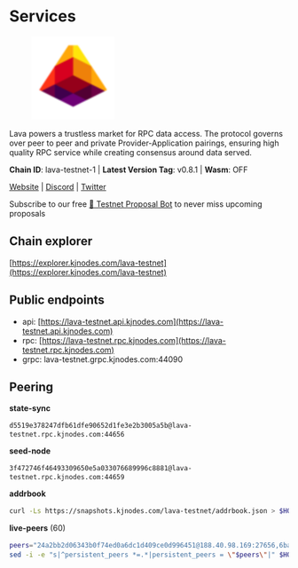 # Services

<figure><img src="https://raw.githubusercontent.com/kj89/cosmos-images/main/logos/lava.png" width="150" alt=""><figcaption></figcaption></figure>

Lava powers a trustless market for RPC data access. The protocol  governs over peer to peer and private Provider-Application pairings,  ensuring high quality RPC service while creating consensus around data served.

**Chain ID**: lava-testnet-1 | **Latest Version Tag**: v0.8.1 | **Wasm**: OFF

[Website](https://lavanet.xyz) | [Discord](https://discord.com/invite/Tbk5NxTCdA) | [Twitter](https://twitter.com/lavanetxyz)



Subscribe to our free [🤖 Testnet Proposal Bot](https://t.me/kjnodes_testnet_proposal_bot) to never miss upcoming proposals


## Chain explorer
[https://explorer.kjnodes.com/lava-testnet](https://explorer.kjnodes.com/lava-testnet)

## Public endpoints

* api: [https://lava-testnet.api.kjnodes.com](https://lava-testnet.api.kjnodes.com)
* rpc: [https://lava-testnet.rpc.kjnodes.com](https://lava-testnet.rpc.kjnodes.com)
* grpc: lava-testnet.grpc.kjnodes.com:44090

## Peering

**state-sync**

```text
d5519e378247dfb61dfe90652d1fe3e2b3005a5b@lava-testnet.rpc.kjnodes.com:44656
```

**seed-node**

```text
3f472746f46493309650e5a033076689996c8881@lava-testnet.rpc.kjnodes.com:44659
```

**addrbook**
```bash
curl -Ls https://snapshots.kjnodes.com/lava-testnet/addrbook.json > $HOME/.lava/config/addrbook.json
```

**live-peers** (60)
```bash
peers="24a2bb2d06343b0f74ed0a6dc1d409ce0d996451@188.40.98.169:27656,6ba3b6ec03839afffa64c83e18ff80a681f4968d@65.108.194.40:21756,ef38861694f07881410c1b1c5852c72050831d68@95.214.55.74:26656,b4d53b1e7a2fee2192a30e411ba83136c07ab595@161.97.147.107:26656,d5519e378247dfb61dfe90652d1fe3e2b3005a5b@65.109.68.190:44656,152227a66b571478ecf9811a626a95e7da7e2cb2@78.46.72.114:21656,4634ca7cefe997035440df1095915ed255e81296@49.12.189.98:26656,f68c57ca955420779773f9320a6b7710c2b29f73@188.191.36.222:26656,95c59c9236f2e1c1c9ee35c6a9cd1b9f2fdc362e@213.239.215.115:29956,f0501090b870f7796dfdd1f1f5479aec2baecfe8@88.198.52.89:11656,c58181fa2022022a36ddda08b79c5b666cb45a7d@194.34.232.225:17656,c44a02dba51e23ac06b006fb1285988c89051ce7@85.10.198.171:26556,f9af0186eec9a88a5a657deb9a7deff34c05d99f@86.111.48.156:26656,40046fe63bdaa9efde27707b0d3de0bf84fedf80@86.111.48.158:26656,4dbe5ebf1505f472d852cf7732343ceb899d51db@95.217.57.232:60656,47385d0a7051109de5342e3b27890c4a4b9e0763@65.108.72.233:16656,d32d39aacbc8049cda4035da34d5fbaa79eb7765@161.97.175.226:20656,f9373423bb2e34a62dbd111e92ddce4994e791e0@65.108.98.41:44656,daf1720b75cd6f200daac9c453910257e20e6e52@161.97.74.88:26256,c36a4007590af64d3e0a6b4736812ca6f6219561@65.108.9.164:23556,2361e7523c7c4b67fc03cd3155edd8dbfa85e174@38.242.143.200:26656,20c13bd0d972acba5588493fb528b558a0317013@38.242.133.203:26656,1fd86f6ba06ef4b189276f97f70fea04161019db@144.76.176.154:11656,e593c7a9ca61f5616119d6beb5bd8ef5dd28d62d@34.246.190.1:26656,a65de5f01394199366c182a18d718c9e3ef7f981@159.148.146.132:26656,95a490b4cde4c5311f7d58c3e47ee41fa039ddf4@144.76.27.79:60756,0516c4d11552b334a683bdb4410fa22ef7e3f8ba@65.21.239.60:11656,f7c1a998b8ef7cae7e38b0eff64d96206924e957@45.84.138.167:26656,14110234a060fc0d9568fb43a32c8b6b0f0f8cc2@65.108.240.151:26656,525696e557db51c4d5f5bca1d7152753c7426c2e@34.192.150.110:26656,0a528da95ca8025ef4043b6e73f1e789f4102940@176.103.222.22:26656,74a979f0df53ef6f2ba9ab77c0c9fc5ba9c2bdc5@213.239.215.59:29456,149f9f017344ce9cebb637baa7cab57a28f3a8c3@86.111.48.159:26656,e06519a36d7c780af9ad2be69616a98445112c7a@80.79.5.171:29656,75ed1e87b48d6e1ab341e3568708c9fb81743ffa@65.109.88.251:11036,381c5e431a108fdee2ef35abca5d8ee6421bb898@65.109.104.118:61256,51f74e630050571b20f490bd47ad155a7f219cbb@173.249.54.227:29656,4e0a2772bb3672e54c2ea655c30abdac62191f14@45.84.138.66:18656,3a445bfdbe2d0c8ee82461633aa3af31bc2b4dc0@3.252.219.158:26656,915bd8b97085778b381fe05c0354532203d8618f@65.21.200.54:26656,64df498c92b9ccaf78012229d399aa34a014f087@65.109.122.105:56659,d37344a4e9b857093c57f0f99faefee4ba271aa4@3.75.189.167:26656,433be6210ad6350bebebad68ec50d3e0d90cb305@217.13.223.167:60856,b294ab07592bb93a85b099fb684dd96a98e12ba9@178.63.102.172:23356,34a0258d5f63b9033aeb71226a6fb1e4c4138682@52.14.52.73:26656,0f9f0fb4b9371a65bdf1c883a2a7dc52d0023019@34.233.69.21:26656,13a9209a4d08803a3becac57de8eb02dd51f8f41@65.109.23.114:19956,ed780f77754e8c4657b145144f0f95225d43bb03@65.108.224.156:27656,35186117a37b22fa3b431c27566bc8bd44dcf6e3@89.116.29.11:26656,ffed5a0b0576302bfbeca2b15ac23698457f92a3@89.163.142.196:38656,799077b3a3b52094ab3ca19b6a7ecab89c50cb61@185.144.99.97:26657,697750a8171090e8547c1749ff05c88c080f6350@131.153.158.137:26656,a7944b8f0953e703d301670a9aa5312f3edf8cf4@65.109.106.91:24656,fa0994cb2df8f7cadd1f64e6099b6a9fcc4377d9@89.116.27.122:26656,d64aa8f4d864daac54639cd1fdebbf4c464ba4f1@5.75.235.206:26656,5ab0449599aabcf90f664003c2ef1510ecd33b1b@65.21.203.204:11656,34271a6f82d755777a3db02be39e575bf4ebd415@65.109.30.197:28656,0adbe1e790b58d19cc53a9839059a95d7d5d7aba@65.109.70.23:19956,d796c20b5bdb8f1633c2a13afbf12314a77b668c@91.107.148.113:26656,1f704611e8aa4a53504fac1b80eb55c876dae8bd@65.108.13.154:30656"
sed -i -e "s|^persistent_peers *=.*|persistent_peers = \"$peers\"|" $HOME/.lava/config/config.toml
```
